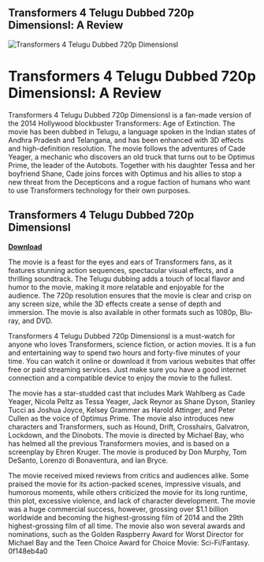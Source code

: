 ## Transformers 4 Telugu Dubbed 720p Dimensionsl: A Review

 
![Transformers 4 Telugu Dubbed 720p Dimensionsl](https://i.ytimg.com/vi/rmC3ZhIHHi4/maxresdefault.jpg)

 
# Transformers 4 Telugu Dubbed 720p Dimensionsl: A Review
 
Transformers 4 Telugu Dubbed 720p Dimensionsl is a fan-made version of the 2014 Hollywood blockbuster Transformers: Age of Extinction. The movie has been dubbed in Telugu, a language spoken in the Indian states of Andhra Pradesh and Telangana, and has been enhanced with 3D effects and high-definition resolution. The movie follows the adventures of Cade Yeager, a mechanic who discovers an old truck that turns out to be Optimus Prime, the leader of the Autobots. Together with his daughter Tessa and her boyfriend Shane, Cade joins forces with Optimus and his allies to stop a new threat from the Decepticons and a rogue faction of humans who want to use Transformers technology for their own purposes.
 
## Transformers 4 Telugu Dubbed 720p Dimensionsl


[**Download**](https://www.google.com/url?q=https%3A%2F%2Ffancli.com%2F2tLB7l&sa=D&sntz=1&usg=AOvVaw2ttjdLPHJKNS-NtIzKdFw0)

 
The movie is a feast for the eyes and ears of Transformers fans, as it features stunning action sequences, spectacular visual effects, and a thrilling soundtrack. The Telugu dubbing adds a touch of local flavor and humor to the movie, making it more relatable and enjoyable for the audience. The 720p resolution ensures that the movie is clear and crisp on any screen size, while the 3D effects create a sense of depth and immersion. The movie is also available in other formats such as 1080p, Blu-ray, and DVD.
 
Transformers 4 Telugu Dubbed 720p Dimensionsl is a must-watch for anyone who loves Transformers, science fiction, or action movies. It is a fun and entertaining way to spend two hours and forty-five minutes of your time. You can watch it online or download it from various websites that offer free or paid streaming services. Just make sure you have a good internet connection and a compatible device to enjoy the movie to the fullest.
  
The movie has a star-studded cast that includes Mark Wahlberg as Cade Yeager, Nicola Peltz as Tessa Yeager, Jack Reynor as Shane Dyson, Stanley Tucci as Joshua Joyce, Kelsey Grammer as Harold Attinger, and Peter Cullen as the voice of Optimus Prime. The movie also introduces new characters and Transformers, such as Hound, Drift, Crosshairs, Galvatron, Lockdown, and the Dinobots. The movie is directed by Michael Bay, who has helmed all the previous Transformers movies, and is based on a screenplay by Ehren Kruger. The movie is produced by Don Murphy, Tom DeSanto, Lorenzo di Bonaventura, and Ian Bryce.
 
The movie received mixed reviews from critics and audiences alike. Some praised the movie for its action-packed scenes, impressive visuals, and humorous moments, while others criticized the movie for its long runtime, thin plot, excessive violence, and lack of character development. The movie was a huge commercial success, however, grossing over $1.1 billion worldwide and becoming the highest-grossing film of 2014 and the 29th highest-grossing film of all time. The movie also won several awards and nominations, such as the Golden Raspberry Award for Worst Director for Michael Bay and the Teen Choice Award for Choice Movie: Sci-Fi/Fantasy.
 0f148eb4a0
